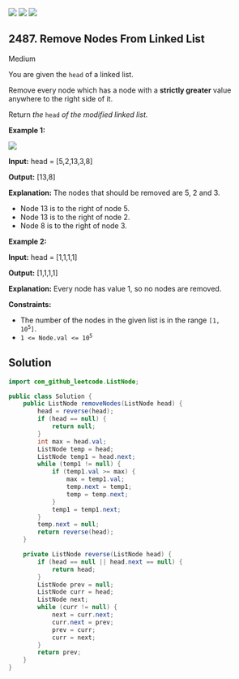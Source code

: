 [![](https://img.shields.io/github/stars/javadev/LeetCode-in-Java?label=Stars&style=flat-square)](https://github.com/javadev/LeetCode-in-Java)
[![](https://img.shields.io/github/forks/javadev/LeetCode-in-Java?label=Fork%20me%20on%20GitHub%20&style=flat-square)](https://github.com/javadev/LeetCode-in-Java/fork)
[![](https://img.shields.io/badge/-LeetCode%20in%20Kotlin-blue?style=flat-square)](https://github.com/javadev/LeetCode-in-Kotlin)

## 2487\. Remove Nodes From Linked List

Medium

You are given the `head` of a linked list.

Remove every node which has a node with a **strictly greater** value anywhere to the right side of it.

Return _the_ `head` _of the modified linked list._

**Example 1:**

![](https://assets.leetcode.com/uploads/2022/10/02/drawio.png)

**Input:** head = [5,2,13,3,8]

**Output:** [13,8]

**Explanation:** The nodes that should be removed are 5, 2 and 3. 

- Node 13 is to the right of node 5. 
- Node 13 is to the right of node 2. 
- Node 8 is to the right of node 3.

**Example 2:**

**Input:** head = [1,1,1,1]

**Output:** [1,1,1,1]

**Explanation:** Every node has value 1, so no nodes are removed.

**Constraints:**

*   The number of the nodes in the given list is in the range <code>[1, 10<sup>5</sup>]</code>.
*   <code>1 <= Node.val <= 10<sup>5</sup></code>

## Solution

```java
import com_github_leetcode.ListNode;

public class Solution {
    public ListNode removeNodes(ListNode head) {
        head = reverse(head);
        if (head == null) {
            return null;
        }
        int max = head.val;
        ListNode temp = head;
        ListNode temp1 = head.next;
        while (temp1 != null) {
            if (temp1.val >= max) {
                max = temp1.val;
                temp.next = temp1;
                temp = temp.next;
            }
            temp1 = temp1.next;
        }
        temp.next = null;
        return reverse(head);
    }

    private ListNode reverse(ListNode head) {
        if (head == null || head.next == null) {
            return head;
        }
        ListNode prev = null;
        ListNode curr = head;
        ListNode next;
        while (curr != null) {
            next = curr.next;
            curr.next = prev;
            prev = curr;
            curr = next;
        }
        return prev;
    }
}
```